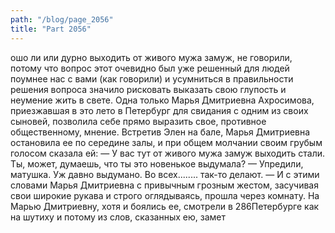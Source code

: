 ```yaml
---
path: "/blog/page_2056"
title: "Part 2056"
---
```


ошо ли или дурно выходить от живого мужа замуж, не говорили, потому что вопрос этот очевидно был уже решенный для людей поумнее нас с вами (как говорили) и усумниться в правильности решения вопроса значило рисковать выказать свою глупость и неумение жить в свете.
Одна только Марья Дмитриевна Ахросимова, приезжавшая в это лето в Петербург для свидания с одним из своих сыновей, позволила cебe прямо выразить свое, противное общественному, мнение. Встретив Элен на бале, Марья Дмитриевна остановила ее по середине залы, и при общем молчании своим грубым голосом сказала ей:
— У вас тут от живого мужа замуж выходить стали. Ты, может, думаешь, что ты это новенькое выдумала? — Упредили, матушка. Уж давно выдумано. Во всех........ так-то делают. — И с этими словами Марья Дмитриевна с привычным грозным жестом, засучивая свои широкие рукава и строго оглядываясь, прошла через комнату.
На Марью Дмитриевну, хотя и боялись ее, смотрели в 286Петербурге как на шутиху и потому из слов, сказанных ею, замет
